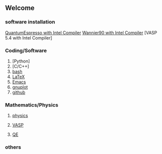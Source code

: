 ## Welcome 

<!-- 
You can use the [editor on GitHub](https://github.com/dirac6582/homepage.io/edit/gh-pages/index.md) to maintain and preview the content for your website in Markdown files.

Whenever you commit to this repository, GitHub Pages will run [Jekyll](https://jekyllrb.com/) to rebuild the pages in your site, from the content in your Markdown files.

### Markdown

Markdown is a lightweight and easy-to-use syntax for styling your writing. It includes conventions for

```markdown
Syntax highlighted code block

# Header 1
## Header 2
### Header 3

- Bulleted
- List

1. Numbered
2. List

**Bold** and _Italic_ and `Code` text

[Link](url) and ![Image](src)
```

For more details see [Basic writing and formatting syntax](https://docs.github.com/en/github/writing-on-github/getting-started-with-writing-and-formatting-on-github/basic-writing-and-formatting-syntax).

-->


### software installation

[QuantumEspresso with Intel Compiler]()
[Wannier90 with Intel Compiler](wannier90_install_to_ohtaka.md)
[VASP 5.4 with Intel Compiler]


### Coding/Software
1. [Python]
2. [C/C++]
3. [bash](bash/bash_top.md)
4. [LaTeX](latex/latex_top.md)
5. [Emacs](emacs/emacs_top.md)
6. [gnuplot](gnuplot/gnuplot_top.md)
7. [github](github/github_top.md)

### Mathematics/Physics
1. [physics](physics/physics/physics_top.md)

2. [VASP](physics/vasp/vasp_top.md)

3. [QE](physics/qe/qe_top.md)


### others


<!--
### Jekyll Themes

Your Pages site will use the layout and styles from the Jekyll theme you have selected in your [repository settings](https://github.com/dirac6582/homepage.io/settings/pages). The name of this theme is saved in the Jekyll `_config.yml` configuration file.

### Support or Contact

Having trouble with Pages? Check out our [documentation](https://docs.github.com/categories/github-pages-basics/) or [contact support](https://support.github.com/contact) and we’ll help you sort it out.
-->